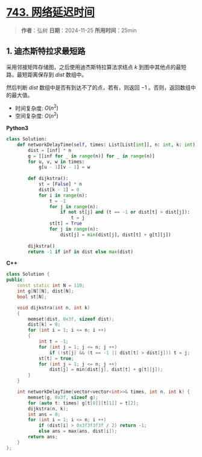 # [743. 网络延迟时间](https://leetcode.cn/problems/network-delay-time/description/)

> **作者**：弘树
> **日期**：2024-11-25
> **所用时间**：25min

## 1. 迪杰斯特拉求最短路

采用邻接矩阵存储图，之后使用迪杰斯特拉算法求结点 $k$ 到图中其他点的最短路，最短距离保存到 $dist$ 数组中。

然后判断 $dist$ 数组中是否有到达不了的点，若有，则返回 $-1$ 。否则，返回数组中的最大值。

- 时间复杂度: $O(n^2)$
- 空间复杂度: $O(n^2)$

**Python3**

```python
class Solution:
    def networkDelayTime(self, times: List[List[int]], n: int, k: int) -> int:
        dist = [inf] * n
        g = [[inf for _ in range(n)] for _ in range(n)]
        for u, v, w in times:
            g[u - 1][v - 1] = w
        
        def dijkstra():
            st = [False] * n
            dist[k - 1] = 0
            for i in range(n):
                t = -1
                for j in range(n):
                    if not st[j] and (t == -1 or dist[t] > dist[j]):
                        t = j
                st[t] = True
                for j in range(n):
                    dist[j] = min(dist[j], dist[t] + g[t][j])
        
        dijkstra()
        return -1 if inf in dist else max(dist)
```

**C++**

```C++
class Solution {
public:
    const static int N = 110;
    int g[N][N], dist[N];
    bool st[N];

    void dijkstra(int n, int k)
    {
        memset(dist, 0x3f, sizeof dist);
        dist[k] = 0;
        for (int i = 1; i <= n; i ++)
        {
            int t = -1;
            for (int j = 1; j <= n; j ++)
                if (!st[j] && (t == -1 || dist[t] > dist[j])) t = j;
            st[t] = true;
            for (int j = 1; j <= n; j ++)
                dist[j] = min(dist[j], dist[t] + g[t][j]);
        }
    }

    int networkDelayTime(vector<vector<int>>& times, int n, int k) {
        memset(g, 0x3f, sizeof g);
        for (auto t: times) g[t[0]][t[1]] = t[2];
        dijkstra(n, k);
        int ans = 0;
        for (int i = 1; i <= n; i ++)
            if (dist[i] > 0x3f3f3f3f / 2) return -1;
            else ans = max(ans, dist[i]);
        return ans;
    }
};
```